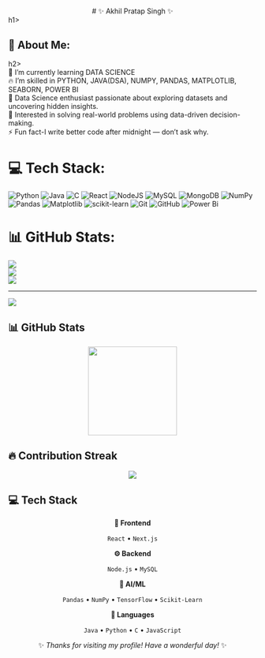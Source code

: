 <div align="center"><h1></h1>
# ✨ Akhil Pratap Singh ✨
</div>h1></div>
<h2>💫 About Me:</h2>h2><br>
🔭 I’m currently learning DATA SCIENCE<br>🔥 I’m skilled in PYTHON, JAVA(DSA), NUMPY, PANDAS, MATPLOTLIB, SEABORN, POWER BI<br>🚀 Data Science enthusiast passionate about exploring datasets and uncovering hidden insights.<br>🌱 Interested in solving real-world problems using data-driven decision-making.<br>⚡ Fun fact-I write better code after midnight — don’t ask why.


# 💻 Tech Stack:
![Python](https://img.shields.io/badge/python-3670A0?style=for-the-badge&logo=python&logoColor=ffdd54) ![Java](https://img.shields.io/badge/java-%23ED8B00.svg?style=for-the-badge&logo=openjdk&logoColor=white) ![C](https://img.shields.io/badge/c-%2300599C.svg?style=for-the-badge&logo=c&logoColor=white) ![React](https://img.shields.io/badge/react-%2320232a.svg?style=for-the-badge&logo=react&logoColor=%2361DAFB) ![NodeJS](https://img.shields.io/badge/node.js-6DA55F?style=for-the-badge&logo=node.js&logoColor=white) ![MySQL](https://img.shields.io/badge/mysql-4479A1.svg?style=for-the-badge&logo=mysql&logoColor=white) ![MongoDB](https://img.shields.io/badge/MongoDB-%234ea94b.svg?style=for-the-badge&logo=mongodb&logoColor=white) ![NumPy](https://img.shields.io/badge/numpy-%23013243.svg?style=for-the-badge&logo=numpy&logoColor=white) ![Pandas](https://img.shields.io/badge/pandas-%23150458.svg?style=for-the-badge&logo=pandas&logoColor=white) ![Matplotlib](https://img.shields.io/badge/Matplotlib-%23ffffff.svg?style=for-the-badge&logo=Matplotlib&logoColor=black) ![scikit-learn](https://img.shields.io/badge/scikit--learn-%23F7931E.svg?style=for-the-badge&logo=scikit-learn&logoColor=white) ![Git](https://img.shields.io/badge/git-%23F05033.svg?style=for-the-badge&logo=git&logoColor=white) ![GitHub](https://img.shields.io/badge/github-%23121011.svg?style=for-the-badge&logo=github&logoColor=white) ![Power Bi](https://img.shields.io/badge/power_bi-F2C811?style=for-the-badge&logo=powerbi&logoColor=black)
# 📊 GitHub Stats:
![](https://github-readme-stats.vercel.app/api?username=akhil-singh28&theme=aura&hide_border=false&include_all_commits=false&count_private=false)<br/>
![](https://nirzak-streak-stats.vercel.app/?user=akhil-singh28&theme=aura&hide_border=false)<br/>
![](https://github-readme-stats.vercel.app/api/top-langs/?username=akhil-singh28&theme=aura&hide_border=false&include_all_commits=false&count_private=false&layout=compact)

---
[![](https://visitcount.itsvg.in/api?id=akhil-singh28&icon=0&color=0)](https://visitcount.itsvg.in)



## 📊 GitHub Stats

<!-- ⚠️ Important: Replace 'YOUR-USERNAME' with your actual GitHub username in the URL below -->
<div align="center">
  <img height="180em" src="https://github-readme-stats.vercel.app/api?username=YOUR-USERNAME&show_icons=true&theme=buefy&include_all_commits=true&count_private=true"/>
</div>

## 🔥 Contribution Streak

<!-- ⚠️ Important: Replace 'YOUR-USERNAME' with your actual GitHub username in the URL below -->
<div align="center">
  <img src="https://github-readme-streak-stats.herokuapp.com/?user=YOUR-USERNAME&theme=buefy&hide_border=false" />
</div>

## 💻 Tech Stack

<div align="center">

**🎨 Frontend**

`React` • `Next.js`

**⚙️ Backend**

`Node.js` • `MySQL`

**🧠 AI/ML**

`Pandas` • `NumPy` • `TensorFlow` • `Scikit-Learn`

**💬 Languages**

`Java` • `Python` • `C` • `JavaScript`

</div>

<div align="center">

✨ *Thanks for visiting my profile! Have a wonderful day!* ✨

</div>
